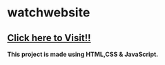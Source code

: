 # watchwebsite


## <b> [Click here to Visit!!](ajay6217.github.io/watchwebsite/)


This project is made using HTML,CSS &amp; JavaScript.
